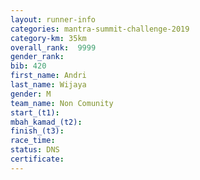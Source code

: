 ```yaml
---
layout: runner-info 
categories: mantra-summit-challenge-2019 
category-km: 35km 
overall_rank:  9999
gender_rank: 
bib: 420
first_name: Andri
last_name: Wijaya
gender: M
team_name: Non Comunity
start_(t1): 
mbah_kamad_(t2): 
finish_(t3): 
race_time: 
status: DNS
certificate: 
---
```

